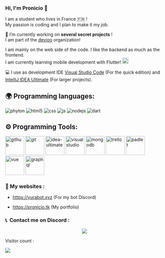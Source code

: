 

### Hi, I'm Pronicio 👋

I am a student who lives in France 🇫🇷 !  
My passion is coding and I plan to make it my job.<br>

🔭 I’m currently working on **several secret projects** !  
I am part of the [devioo](https://devioo.com/) organization!

I am mainly on the web side of the code. I like the backend as much as the frontend.   
I am currently learning mobile development with Flutter! <img alt="flutter" width="20px" src="https://iconape.com/wp-content/png_logo_vector/flutter.png" />


💻 I use as development IDE [Visual Studio Code](https://code.visualstudio.com/) (For the quick edition) and [IntelliJ IDEA Ultimate](https://www.jetbrains.com/idea/) (For larger projects).

## 🌍 Programming languages:

<p>
  
<img alt="phyton" src="https://img.shields.io/badge/-Python-3776AB?style=flat-square&logo=python&logoColor=white" />

<img alt="html5" src="https://img.shields.io/badge/-HTML5-E34F26?style=flat-square&logo=html5&logoColor=white" />

<img alt="css" src="https://img.shields.io/badge/-CSS-00A6FF?style=flat-square&logo=css3&logoColor=white" />

<img alt="js" src="https://img.shields.io/badge/-Javascript-FFEE00?style=flat-square&logo=javascript&logoColor=black" />

<img alt="nodejs" src="https://img.shields.io/badge/-NodeJS-43853D?style=flat-square&logo=Node.js&logoColor=white" />

<img alt="dart" src="https://img.shields.io/badge/-DART-0079b3?style=flat-square&logo=dart&logoColor=white" />

</p>


## ⚙️ Programming Tools:

<p>
<a href="https://github.com" target="_blank"><img alt="github" width="60px" src="https://raw.githubusercontent.com/coderjojo/coderjojo/master/img/github.svg"/></a>
<a href="https://git-scm.com/" target="_blank"><img alt="git" width="60px" src="https://upload.wikimedia.org/wikipedia/commons/thumb/3/3f/Git_icon.svg/97px-Git_icon.svg.png"/ ></a>
<a href="https://www.jetbrains.com/fr-fr/idea/" target="_blank"><img alt="idea-ultimate" width="60px" src="https://upload.wikimedia.org/wikipedia/commons/thumb/9/9c/IntelliJ_IDEA_Icon.svg/2048px-IntelliJ_IDEA_Icon.svg.png"/></a>
<a href="https://code.visualstudio.com" target="_blank"><img alt="visualstudio" width="60px" src="https://upload.wikimedia.org/wikipedia/commons/9/9a/Visual_Studio_Code_1.35_icon.svg"/></a>
<a href="https://www.mongodb.com" target="_blank"><img alt="mongodb" width="60px" src="https://coollogo.net/wp-content/uploads/2021/03/MongoDB-Icon-logo.svg"/></a>
<a href="https://trello.com" target="_blank"><img alt="trello" width="60px" src="https://uploads-ssl.webflow.com/5ebd54898c31000820363e17/5f282977eb5bb481b3fd4385_trello.png"/></a>
<a href="https://padlet.com" target="_blank"><img alt="padlet" width="60px" src="https://teacheverywhere.org/wp-content/uploads/2020/06/ef1210d4305560b0eb3acf6500d5099c.png"/></a>
<a href="https://vuejs.org" target="_blank"><img alt="vue" width="60px" src="https://upload.wikimedia.org/wikipedia/commons/9/95/Vue.js_Logo_2.svg"/></a>
<a href="https://graphql.org" target="_blank"><img alt="graphql" width="60px" src="https://upload.wikimedia.org/wikipedia/commons/1/17/GraphQL_Logo.svg"/></a>

</p>


### 🚩 My websites :

- https://yurabot.xyz (For my bot Discord)

- https://pronicio.tk (My portfolio)
  
  
### <p>📞 &nbsp;Contact me on Discord :</p>
<p align="center">
  <img src="https://discord.c99.nl/widget/theme-4/477582590329749504.png">
</p>
  
<p align="left">

Visitor count :<br>

<img src="https://profile-counter.glitch.me/Pronicio/count.svg" />

</p>
